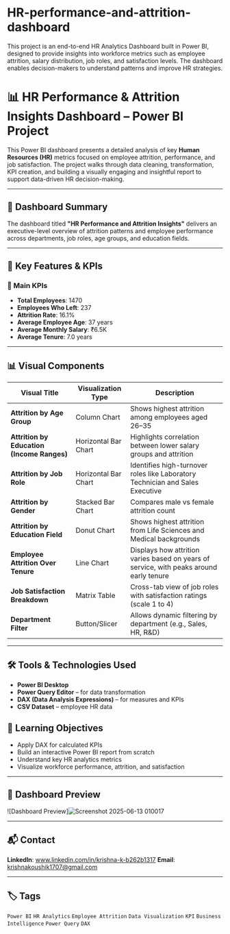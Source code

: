 # HR-performance-and-attrition-dashboard
This project is an end-to-end HR Analytics Dashboard built in Power BI, designed to provide insights into workforce metrics such as employee attrition, salary distribution, job roles, and satisfaction levels. The dashboard enables decision-makers to understand patterns and improve HR strategies.

# 📊 HR Performance & Attrition Insights Dashboard – Power BI Project

This Power BI dashboard presents a detailed analysis of key **Human Resources (HR)** metrics focused on employee attrition, performance, and job satisfaction. The project walks through data cleaning, transformation, KPI creation, and building a visually engaging and insightful report to support data-driven HR decision-making.

---

## 🧠 Dashboard Summary

The dashboard titled **"HR Performance and Attrition Insights"** delivers an executive-level overview of attrition patterns and employee performance across departments, job roles, age groups, and education fields.

---

## 📌 Key Features & KPIs

### 🎯 Main KPIs
- **Total Employees**: 1470  
- **Employees Who Left**: 237  
- **Attrition Rate**: 16.1%  
- **Average Employee Age**: 37 years  
- **Average Monthly Salary**: ₹6.5K  
- **Average Tenure**: 7.0 years

---

## 📊 Visual Components

| Visual Title | Visualization Type | Description |
|--------------|---------------------|-------------|
| **Attrition by Age Group** | Column Chart | Shows highest attrition among employees aged 26–35 |
| **Attrition by Education (Income Ranges)** | Horizontal Bar Chart | Highlights correlation between lower salary groups and attrition |
| **Attrition by Job Role** | Horizontal Bar Chart | Identifies high-turnover roles like Laboratory Technician and Sales Executive |
| **Attrition by Gender** | Stacked Bar Chart | Compares male vs female attrition count |
| **Attrition by Education Field** | Donut Chart | Shows highest attrition from Life Sciences and Medical backgrounds |
| **Employee Attrition Over Tenure** | Line Chart | Displays how attrition varies based on years of service, with peaks around early tenure |
| **Job Satisfaction Breakdown** | Matrix Table | Cross-tab view of job roles with satisfaction ratings (scale 1 to 4) |
| **Department Filter** | Button/Slicer | Allows dynamic filtering by department (e.g., Sales, HR, R&D) |

---

## 🛠 Tools & Technologies Used
- **Power BI Desktop**
- **Power Query Editor** – for data transformation
- **DAX (Data Analysis Expressions)** – for measures and KPIs
- **CSV Dataset** – employee HR data


## 🎯 Learning Objectives
- Apply DAX for calculated KPIs
- Build an interactive Power BI report from scratch
- Understand key HR analytics metrics
- Visualize workforce performance, attrition, and satisfaction

---

## 📸 Dashboard Preview

![Dashboard Preview]![Screenshot 2025-06-13 010017](https://github.com/user-attachments/assets/3772adc5-ba16-427b-9ea8-5dd3488bd58d)

---

## 📬 Contact

**LinkedIn**: www.linkedin.com/in/krishna-k-b262b1317 
**Email**: krishnakoushik1707@gmail.com  

---

## 🏷️ Tags

`Power BI` `HR Analytics` `Employee Attrition` `Data Visualization` `KPI` `Business Intelligence` `Power Query` `DAX`

